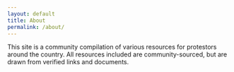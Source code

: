 ```yaml
---
layout: default
title: About
permalink: /about/
---
```


This site is a community compilation of various resources for protestors around the country. All resources included are community-sourced, but are drawn from verified links and documents.  
